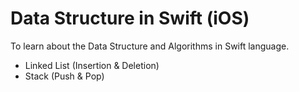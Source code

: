 # Data Structure in Swift (iOS)

To learn about the Data Structure and Algorithms in Swift language.

* Linked List (Insertion & Deletion)
* Stack (Push & Pop)
